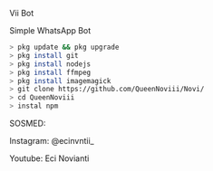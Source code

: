Vii Bot

Simple WhatsApp Bot


```bash
> pkg update && pkg upgrade
> pkg install git
> pkg install nodejs
> pkg install ffmpeg
> pkg install imagemagick
> git clone https://github.com/QueenNoviii/Novi/
> cd QueenNoviii
> instal npm
```

 SOSMED:
 
 Instagram: @ecinvntii_
 
 Youtube: Eci Novianti
 
